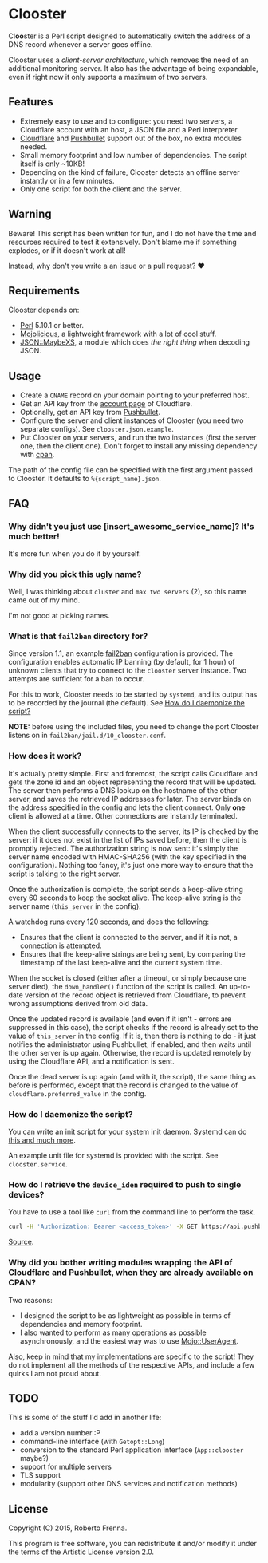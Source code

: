 Clooster
========

Cl**oo**ster is a Perl script designed to automatically switch the address of a DNS record whenever
a server goes offline.

Clooster uses a *client-server architecture*, which removes the need of an additional monitoring
server. It also has the advantage of being expandable, even if right now it only supports a maximum
of two servers.

Features
--------

* Extremely easy to use and to configure: you need two servers, a Cloudflare account with an host,
  a JSON file and a Perl interpreter.
* [Cloudflare](https://www.cloudflare.com) and [Pushbullet](https://www.pushbullet.com) support out
  of the box, no extra modules needed.
* Small memory footprint and low number of dependencies. The script itself is only ~10KB!
* Depending on the kind of failure, Clooster detects an offline server instantly or in a few
  minutes.
* Only one script for both the client and the server.

Warning
-------

Beware! This script has been written for fun, and I do not have the time and resources required to
test it extensively. Don't blame me if something explodes, or if it doesn't work at all!

Instead, why don't you write a an issue or a pull request? ♥

Requirements
------------

Clooster depends on:

* [Perl](https://www.perl.org/) 5.10.1 or better.
* [Mojolicious](https://metacpan.org/release/Mojolicious), a lightweight framework with a lot of
  cool stuff.
* [JSON::MaybeXS](https://metacpan.org/release/JSON-MaybeXS), a module which does
  *the right thing* when decoding JSON.

Usage
-----

* Create a `CNAME` record on your domain pointing to your preferred host.
* Get an API key from the [account page](https://www.cloudflare.com/a/account/my-account) of
  Cloudflare.
* Optionally, get an API key from [Pushbullet](https://www.pushbullet.com).
* Configure the server and client instances of Clooster (you need two separate configs).
  See `clooster.json.example`.
* Put Clooster on your servers, and run the two instances (first the server one, then the client
  one). Don't forget to install any missing dependency with [cpan](http://www.cpan.org).

The path of the config file can be specified with the first argument passed to Clooster.
It defaults to `%{script_name}.json`.

FAQ
----

### Why didn't you just use [insert_awesome_service_name]? It's much better!

It's more fun when you do it by yourself.

### Why did you pick this ugly name?

Well, I was thinking about `cluster` and `max two servers` (2), so this name came out of my mind.

I'm not good at picking names.

### What is that `fail2ban` directory for?

Since version 1.1, an example [fail2ban](http://www.fail2ban.org/wiki/index.php/Main_Page)
configuration is provided.
The configuration enables automatic IP banning (by default, for 1 hour) of unknown clients that
try to connect to the `clooster` server instance. Two attempts are sufficient for a ban to occur.

For this to work, Clooster needs to be started by `systemd`, and its output has to be recorded
by the journal (the default). See [How do I daemonize the script?](#how-do-i-daemonize-the-script)

**NOTE:** before using the included files, you need to change the port Clooster listens on in
`fail2ban/jail.d/10_clooster.conf`.

### How does it work?

It's actually pretty simple. First and foremost, the script calls Cloudflare and gets the zone id
and an object representing the record that will be updated. The server then performs a DNS lookup
on the hostname of the other server, and saves the retrieved IP addresses for later.
The server binds on the address specified in the config and lets the client connect.
Only **one** client is allowed at a time. Other connections are instantly terminated.

When the client successfully connects to the server, its IP is checked by the server: if it
does not exist in the list of IPs saved before, then the client is promptly rejected. The
authorization string is now sent: it's simply the server name encoded with HMAC-SHA256
(with the key specified in the configuration). Nothing too fancy, it's just one more way to ensure
that the script is talking to the right server.

Once the authorization is complete, the script sends a keep-alive string every 60 seconds to keep
the socket alive. The keep-alive string is the server name (`this_server` in the config).

A watchdog runs every 120 seconds, and does the following:

* Ensures that the client is connected to the server, and if it is not, a connection is attempted.
* Ensures that the keep-alive strings are being sent, by comparing the timestamp of the last
  keep-alive and the current system time.

When the socket is closed (either after a timeout, or simply because one server died), the
`down_handler()` function of the script is called. An up-to-date version of the record object is
retrieved from Cloudflare, to prevent wrong assumptions derived from old data.

Once the updated record is available (and even if it isn't - errors are suppressed in this case),
the script checks if the record is already set to the value of `this_server` in the config.
If it is, then there is nothing to do - it just notifies the administrator using Pushbullet, if
enabled, and then waits until the other server is up again. Otherwise, the record is updated
remotely by using the Cloudflare API, and a notification is sent.

Once the dead server is up again (and with it, the script), the same thing as before is performed,
except that the record is changed to the value of `cloudflare.preferred_value` in the config.

### How do I daemonize the script?

You can write an init script for your system init daemon. Systemd can do
[this and much more](https://wiki.archlinux.org/index.php/Systemd#Writing_unit_files).

An example unit file for systemd is provided with the script. See `clooster.service`.

### How do I retrieve the `device_iden` required to push to single devices?

You have to use a tool like `curl` from the command line to perform the task.

```sh
curl -H 'Authorization: Bearer <access_token>' -X GET https://api.pushbullet.com/v2/devices
```

[Source](https://docs.pushbullet.com/#devices).

### Why did you bother writing modules wrapping the API of Cloudflare and Pushbullet, when they are already available on CPAN?

Two reasons:

* I designed the script to be as lightweight as possible in terms of dependencies and memory
  footprint.
* I also wanted to perform as many operations as possible asynchronously, and the easiest way was
  to use [Mojo::UserAgent](https://metacpan.org/pod/Mojo::UserAgent).

Also, keep in mind that my implementations are specific to the script! They do not implement all
the methods of the respective APIs, and include a few quirks I am not proud about.

TODO
----

This is some of the stuff I'd add in another life:

* add a version number :P
* command-line interface (with `Getopt::Long`)
* conversion to the standard Perl application interface (`App::clooster` maybe?)
* support for multiple servers
* TLS support
* modularity (support other DNS services and notification methods)

License
-------

Copyright (C) 2015, Roberto Frenna.

This program is free software, you can redistribute it and/or modify it under the terms of the
Artistic License version 2.0.
